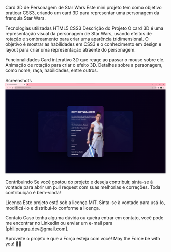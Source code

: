 Card 3D de Personagem de Star Wars
Este mini projeto tem como objetivo praticar CSS3, criando um card 3D para representar uma personagem da franquia Star Wars.

Tecnologias utilizadas
HTML5
CSS3
Descrição do Projeto
O card 3D é uma representação visual da personagem de Star Wars, usando efeitos de rotação e sombreamento para criar uma aparência tridimensional. O objetivo é mostrar as habilidades em CSS3 e o conhecimento em design e layout para criar uma representação atraente do personagem.

Funcionalidades
Card interativo 3D que reage ao passar o mouse sobre ele.
Animação de rotação para criar o efeito 3D.
Detalhes sobre a personagem, como nome, raça, habilidades, entre outros.



Screenshots
![Alt text](image.png)

Contribuindo
Se você gostou do projeto e deseja contribuir, sinta-se à vontade para abrir um pull request com suas melhorias e correções. Toda contribuição é bem-vinda!

Licença
Este projeto está sob a licença MIT. Sinta-se à vontade para usá-lo, modificá-lo e distribuí-lo conforme a licença.

Contato
Caso tenha alguma dúvida ou queira entrar em contato, você pode me encontrar no LinkedIn ou enviar um e-mail para [philipeagra.dev@gmail.com].

Aproveite o projeto e que a Força esteja com você! May the Force be with you! 🚀✨
